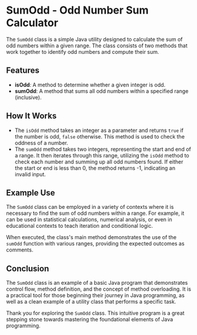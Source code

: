 # SumOdd - Odd Number Sum Calculator

The `SumOdd` class is a simple Java utility designed to calculate the sum of odd numbers within a given range. The class consists of two methods that work together to identify odd numbers and compute their sum.

## Features

- **isOdd**: A method to determine whether a given integer is odd.
- **sumOdd**: A method that sums all odd numbers within a specified range (inclusive).

## How It Works

- The `isOdd` method takes an integer as a parameter and returns `true` if the number is odd, `false` otherwise. This method is used to check the oddness of a number.
- The `sumOdd` method takes two integers, representing the start and end of a range. It then iterates through this range, utilizing the `isOdd` method to check each number and summing up all odd numbers found. If either the start or end is less than 0, the method returns -1, indicating an invalid input.

## Example Use

The `SumOdd` class can be employed in a variety of contexts where it is necessary to find the sum of odd numbers within a range. For example, it can be used in statistical calculations, numerical analysis, or even in educational contexts to teach iteration and conditional logic.

When executed, the class's main method demonstrates the use of the `sumOdd` function with various ranges, providing the expected outcomes as comments.

## Conclusion

The `SumOdd` class is an example of a basic Java program that demonstrates control flow, method definition, and the concept of method overloading. It is a practical tool for those beginning their journey in Java programming, as well as a clean example of a utility class that performs a specific task.

Thank you for exploring the `SumOdd` class. This intuitive program is a great stepping stone towards mastering the foundational elements of Java programming.
